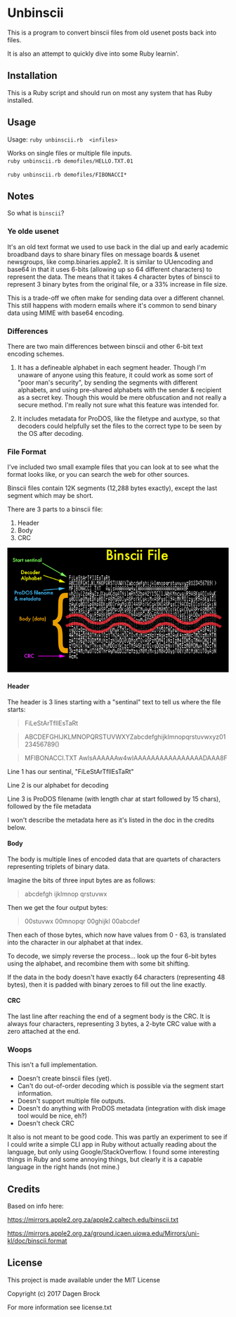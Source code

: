# Unbinscii

This is a program to convert binscii files from old usenet posts back into files.

It is also an attempt to quickly dive into some Ruby learnin'.


## Installation

This is a Ruby script and should run on most any system that has Ruby installed.

## Usage
Usage: `ruby unbinscii.rb  <infiles>`

Works on single files or multiple file inputs.  
`ruby unbinscii.rb demofiles/HELLO.TXT.01`

`ruby unbinscii.rb demofiles/FIBONACCI*`


## Notes
So what is `binscii`?  

### Ye olde usenet
It's an old text format we used to use back in the dial up and early academic broadband days to share binary files on message boards & usenet newsgroups, like comp.binaries.apple2.  It is similar to UUencoding and base64 in that it uses 6-bits (allowing up so 64 different characters) to represent the data.  The means that it takes 4 character bytes of binscii to represent 3 binary bytes from the original file, or a 33% increase in file size.  

This is a trade-off we often make for sending data over a different channel.  This still happens with modern emails where it's common to send binary data using MIME with base64 encoding.

### Differences
There are two main differences between binscii and other 6-bit text encoding schemes.

1. It has a defineable alphabet in each segment header.  Though I'm unaware of anyone using this feature, it could work as some sort of "poor man's security", by sending the segments with different alphabets, and using pre-shared alphabets with the sender & recipient as a secret key.  Though this would be mere obfuscation and not really a secure method.  I'm really not sure what this feature was intended for.

2. It includes metadata for ProDOS, like the filetype and auxtype, so that decoders could helpfully set the files to the correct type to be seen by the OS after decoding.


### File Format
I've included two small example files that you can look at to see what the format looks like, or you can search the web for other sources.

Binscii files contain 12K segments (12,288 bytes exactly), except the last segment which may be short.

There are 3 parts to a binscii file:
1. Header
2. Body
3. CRC

![](./docs/binscii_file.png)

#### Header
The header is 3 lines starting with a "sentinal" text to tell us where the file starts:
> FiLeStArTfIlEsTaRt

> ABCDEFGHIJKLMNOPQRSTUVWXYZabcdefghijklmnopqrstuvwxyz0123456789()

> MFIBONACCI.TXT  AwlsAAAAAAw4wIAAAAAAAAAAAAAAAADAAA8F

Line 1 has our sentinal, "FiLeStArTfIlEsTaRt"

Line 2 is our alphabet for decoding

Line 3 is ProDOS filename (with length char at start followed by 15 chars), followed by the file metadata

I won't describe the metadata here as it's listed in the doc in the credits below.

#### Body
The body is multiple lines of encoded data that are quartets of characters representing triplets of binary data.  

Imagine the bits of three input bytes are as follows:
> abcdefgh ijklmnop qrstuvwx

Then we get the four output bytes:
> 00stuvwx 00mnopqr 00ghijkl 00abcdef

Then each of those bytes, which now have values from 0 - 63, is translated into the character in our alphabet at that index.

To decode, we simply reverse the process... look up the four 6-bit bytes using the alphabet, and recombine them with some bit shifting.

If the data in the body doesn't have exactly 64 characters (representing 48 bytes), then it is padded with binary zeroes to fill out the line exactly.

#### CRC
The last line after reaching the end of a segment body is the CRC.  It is always four characters, representing 3 bytes, a 2-byte CRC value with a zero attached at the end.

### Woops
This isn't a full implementation.  
- Doesn't create binscii files (yet). 
- Can't do out-of-order decoding which is possible via the segment start information.
- Doesn't support multiple file outputs.
- Doesn't do anything with ProDOS metadata (integration with disk image tool would be nice, eh?)
- Doesn't check CRC

It also is not meant to be good code.  This was partly an experiment to see if I could write a simple CLI app in Ruby without actually reading about the language, but only using Google/StackOverflow.  I found some interesting things in Ruby and some annoying things, but clearly it is a capable language in the right hands (not mine.)

## Credits
Based on info here:

https://mirrors.apple2.org.za/apple2.caltech.edu/binscii.txt

https://mirrors.apple2.org.za/ground.icaen.uiowa.edu/Mirrors/uni-kl/doc/binscii.format

## License
This project is made available under the MIT License

Copyright (c) 2017 Dagen Brock

For more information see license.txt
